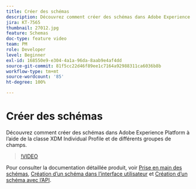 ```yaml
---
title: Créer des schémas
description: Découvrez comment créer des schémas dans Adobe Experience Platform à l’aide de la classe XDM Individual Profile et de différents groupes de champs.
jira: KT-7565
thumbnail: 27012.jpg
feature: Schemas
doc-type: feature video
team: PM
role: Developer
level: Beginner
exl-id: 168550e9-e304-4a1a-96da-8aab9e4af4dd
source-git-commit: 81f5cc22d46f89ee1c7164a92988311ca6036b8b
workflow-type: tm+mt
source-wordcount: '85'
ht-degree: 100%

---
```


# Créer des schémas

Découvrez comment créer des schémas dans Adobe Experience Platform à l’aide de la classe XDM Individual Profile et de différents groupes de champs.

>[!VIDEO](https://video.tv.adobe.com/v/27012?quality=12&learn=on)

Pour consulter la documentation détaillée produit, voir [Prise en main des schémas](https://experienceleague.adobe.com/docs/journey-optimizer/using/data-management/get-started-schemas.html?lang=fr), [Création d’un schéma dans l’interface utilisateur](https://experienceleague.adobe.com/docs/experience-platform/xdm/tutorials/create-schema-ui.html?lang=fr) et [Création d’un schéma avec l’API](https://experienceleague.adobe.com/docs/experience-platform/xdm/tutorials/create-schema-api.html?lang=fr).
